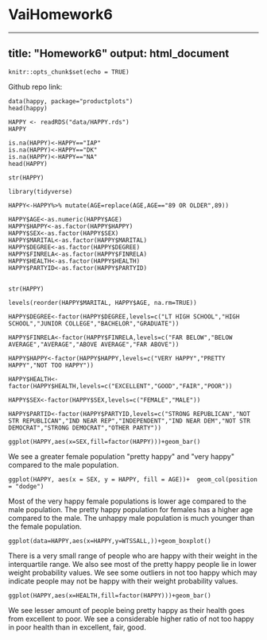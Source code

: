 # VaiHomework6
---
title: "Homework6"
output: html_document
---

```{r setup, include=FALSE}
knitr::opts_chunk$set(echo = TRUE)
```

Github repo link:


```{r}
data(happy, package="productplots")
head(happy)
```


```{r}
HAPPY <- readRDS("data/HAPPY.rds")
HAPPY
```
```{r}
is.na(HAPPY)<-HAPPY=="IAP"
is.na(HAPPY)<-HAPPY=="DK"
is.na(HAPPY)<-HAPPY=="NA"
head(HAPPY)
```
```{r}
str(HAPPY)
```
```{r}
library(tidyverse)

```


```{r}
HAPPY<-HAPPY%>% mutate(AGE=replace(AGE,AGE=="89 OR OLDER",89))

```

```{r}
HAPPY$AGE<-as.numeric(HAPPY$AGE)
HAPPY$HAPPY<-as.factor(HAPPY$HAPPY)
HAPPY$SEX<-as.factor(HAPPY$SEX)
HAPPY$MARITAL<-as.factor(HAPPY$MARITAL)
HAPPY$DEGREE<-as.factor(HAPPY$DEGREE)
HAPPY$FINRELA<-as.factor(HAPPY$FINRELA)
HAPPY$HEALTH<-as.factor(HAPPY$HEALTH)
HAPPY$PARTYID<-as.factor(HAPPY$PARTYID)


str(HAPPY)
```



```{r}
levels(reorder(HAPPY$MARITAL, HAPPY$AGE, na.rm=TRUE))
```
```{r}
HAPPY$DEGREE<-factor(HAPPY$DEGREE,levels=c("LT HIGH SCHOOL","HIGH SCHOOL","JUNIOR COLLEGE","BACHELOR","GRADUATE"))

HAPPY$FINRELA<-factor(HAPPY$FINRELA,levels=c("FAR BELOW","BELOW AVERAGE","AVERAGE","ABOVE AVERAGE","FAR ABOVE"))

HAPPY$HAPPY<-factor(HAPPY$HAPPY,levels=c("VERY HAPPY","PRETTY HAPPY","NOT TOO HAPPY"))

HAPPY$HEALTH<-factor(HAPPY$HEALTH,levels=c("EXCELLENT","GOOD","FAIR","POOR"))

HAPPY$SEX<-factor(HAPPY$SEX,levels=c("FEMALE","MALE"))

HAPPY$PARTID<-factor(HAPPY$PARTYID,levels=c("STRONG REPUBLICAN","NOT STR REPUBLICAN","IND NEAR REP","INDEPENDENT","IND NEAR DEM","NOT STR DEMOCRAT","STRONG DEMOCRAT","OTHER PARTY"))

```


```{r}
ggplot(HAPPY,aes(x=SEX,fill=factor(HAPPY)))+geom_bar()
```
We see a greater female population "pretty happy" and "very happy" compared to the male population. 
```{r}
ggplot(HAPPY, aes(x = SEX, y = HAPPY, fill = AGE))+  geom_col(position = "dodge")
```
Most of the very happy female populations is lower age compared to the male population. The pretty happy population for females has a higher age compared to the male. The unhappy male population is much younger than the female population.

```{r}
ggplot(data=HAPPY,aes(x=HAPPY,y=WTSSALL,))+geom_boxplot()
```
There is a very small range of people who are happy with their weight in the interquartile range. We also see most of the pretty happy people lie in lower weight probability values. We see some outliers in not too happy which may indicate people may not be happy with their weight probability values.  
```{r}
ggplot(HAPPY,aes(x=HEALTH,fill=factor(HAPPY)))+geom_bar()
```
We see lesser amount of people being pretty happy as their health goes from excellent to poor. We see a considerable higher ratio of not too happy in poor health than in excellent, fair, good. 
